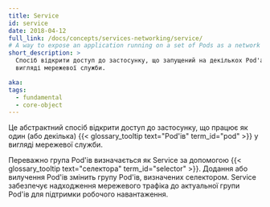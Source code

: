 ```yaml
---
title: Service
id: service
date: 2018-04-12
full_link: /docs/concepts/services-networking/service/
# A way to expose an application running on a set of Pods as a network service.
short_description: >
  Спосіб відкрити доступ до застосунку, що запущений на декількох Pod'ах у
  вигляді мережевої служби.

aka:
tags:
  - fundamental
  - core-object
---
```


<!--
An abstract way to expose an application running on a set of  as a network service.
-->

Це абстрактний спосіб відкрити доступ до застосунку, що працює як один (або
декілька) {{< glossary_tooltip text="Pod'ів" term_id="pod" >}} у вигляді
мережевої служби.

<!--more-->

<!--The set of Pods targeted by a Service is (usually) determined by a {{< glossary_tooltip text="selector" term_id="selector" >}}. If more Pods are added or removed, the set of Pods matching the selector will change. The Service makes sure that network traffic can be directed to the current set of Pods for the workload.
-->

Переважно група Pod'ів визначається як Service за допомогою
{{< glossary_tooltip text="селектора" term_id="selector" >}}. Додання або
вилучення Pod'ів змінить групу Pod'ів, визначених селектором. Service забезпечує
надходження мережевого трафіка до актуальної групи Pod'ів для підтримки робочого
навантаження.
